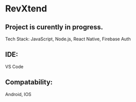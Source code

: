 # RevXtend

## Project is curently in progress.

 Tech Stack: JavaScript, Node.js, React Native, Firebase Auth

## IDE:
 VS Code

## Compatability:
 Android, IOS
